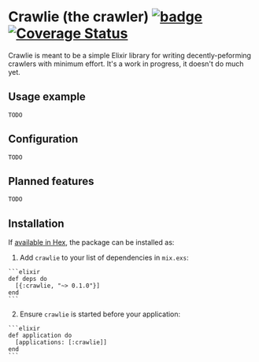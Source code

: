# Crawlie (the crawler) [![badge](https://travis-ci.org/nietaki/crawlie.svg?branch=master)](https://travis-ci.org/nietaki/crawlie) [![Coverage Status](https://coveralls.io/repos/github/nietaki/crawlie/badge.svg?branch=master)](https://coveralls.io/github/nietaki/crawlie?branch=master)

Crawlie is meant to be a simple Elixir library for writing decently-peforming crawlers with minimum effort. It's a work in progress, it doesn't do much yet.

## Usage example

`TODO`

## Configuration

`TODO`

## Planned features

`TODO`

## Installation

If [available in Hex](https://hex.pm/docs/publish), the package can be installed as:

  1. Add `crawlie` to your list of dependencies in `mix.exs`:

    ```elixir
    def deps do
      [{:crawlie, "~> 0.1.0"}]
    end
    ```

  2. Ensure `crawlie` is started before your application:

    ```elixir
    def application do
      [applications: [:crawlie]]
    end
    ```
